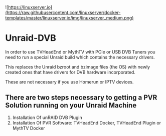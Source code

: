 ![https://linuxserver.io](https://raw.githubusercontent.com/linuxserver/docker-templates/master/linuxserver.io/img/linuxserver_medium.png)

# Unraid-DVB

In order to use TVHeadEnd or MythTV with PCIe or USB DVB Tuners you need to run a special Unraid build which contains the necessary drivers.  

This replaces the Unraid bzroot and bzimage files (the OS) with newly created ones that have drivers for DVB hardware incorporated.

These are not necessary if you use Homerun or IPTV devices.

## There are two steps necessary to getting a PVR Solution running on your Unraid Machine

1.  Installation Of unRAID DVB Plugin
2.  Installation Of PVR Software: TVHeadEnd Docker, TVHeadEnd Plugin or MythTV Docker

